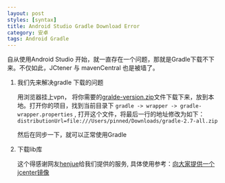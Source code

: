 ```yaml
---
layout: post
styles: [syntax]
title: Android Studio Gradle Download Error
category: 安卓
tags: Android Gradle
---
```


自从使用Android Studio 开始，就一直存在一个问题，那就是Gradle下载不下来。不仅如此，JCtener 与 mavenCentral 也是被墙了。

1. 我们先来解决gradle 下载的问题

   用浏览器挂上vpn， 将你需要的[gralde-version.zip](https://services.gradle.org/distributions/gradle-2.8-all.zip)文件下载下来，放到本地。打开你的项目，找到当前目录下 `gradle -> wrapper -> gradle-wrapper.properties` , 打开这个文件，将最后一行的地址修改为如下：`distributionUrl=file:///Users/pinned/Downloads/gradle-2.7-all.zip`

   然后在同步一下，就可以正常使用Gradle


2. 下载lib库

   这个得感谢网友[henjue](http://www.j99.io/)给我们提供的服务, 具体使用参考：[向大家提供一个jcenter镜像
](http://www.j99.io/2015/06/19/%E5%90%91%E5%A4%A7%E5%AE%B6%E6%8F%90%E4%BE%9B%E4%B8%80%E4%B8%AAjcenter%E9%95%9C%E5%83%8F/)